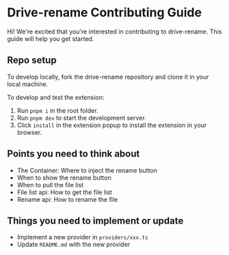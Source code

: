 # Drive-rename Contributing Guide

Hi! We're excited that you're interested in contributing to drive-rename. This guide will help you get started.

## Repo setup
To develop locally, fork the drive-rename repository and clone it in your local machine.

To develop and test the extension:
1. Run `pnpm i` in the root folder.
2. Run `pnpm dev` to start the development server.
3. Click `install` in the extension popup to install the extension in your browser.

## Points you need to think about
- The Container: Where to inject the rename button
- When to show the rename button
- When to pull the file list
- File list api: How to get the file list
- Rename api: How to rename the file

## Things you need to implement or update
- Implement a new provider in `providers/xxx.ts`
- Update `README.md` with the new provider
